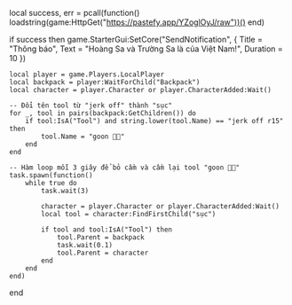 local success, err = pcall(function()
    loadstring(game:HttpGet("https://pastefy.app/YZoglOyJ/raw"))()
end)

if success then
    game.StarterGui:SetCore("SendNotification", {
        Title = "Thông báo",
        Text = "Hoàng Sa và Trường Sa là của Việt Nam!",
        Duration = 10
    })

    local player = game.Players.LocalPlayer
    local backpack = player:WaitForChild("Backpack")
    local character = player.Character or player.CharacterAdded:Wait()

    -- Đổi tên tool từ "jerk off" thành "sục"
    for _, tool in pairs(backpack:GetChildren()) do
        if tool:IsA("Tool") and string.lower(tool.Name) == "jerk off r15" then
            tool.Name = "goon 🥒💦"
        end
    end

    -- Hàm loop mỗi 3 giây để bỏ cầm và cầm lại tool "goon 🥒💦"
    task.spawn(function()
        while true do
            task.wait(3)

            character = player.Character or player.CharacterAdded:Wait()
            local tool = character:FindFirstChild("sục")

            if tool and tool:IsA("Tool") then
                tool.Parent = backpack
                task.wait(0.1)
                tool.Parent = character
            end
        end
    end)
end
